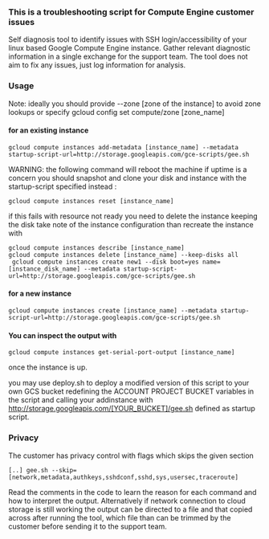 ### This is a troubleshooting script for Compute Engine customer issues

Self diagnosis tool to identify issues with SSH login/accessibility of your linux based Google Compute Engine instance. Gather relevant diagnostic information in a single exchange for the support team. The tool does not aim to fix any issues, just log information for analysis.

### Usage

Note: ideally you should provide --zone [zone of the instance] to avoid zone lookups
or specify gcloud config set compute/zone [zone_name]

#### for an existing instance
```
gcloud compute instances add-metadata [instance_name] --metadata startup-script-url=http://storage.googleapis.com/gce-scripts/gee.sh
```
WARNING: the following command will reboot the machine
if uptime is a concern you should snapshot and clone your
disk and instance with the startup-script specified instead
:

```
gcloud compute instances reset [instance_name]
```

if this fails with resource not ready you need to delete the instance keeping the disk take note of the instance configuration than recreate the instance with

```
gcloud compute instances describe [instance_name]
gcloud compute instances delete [instance_name] --keep-disks all
 gcloud compute instances create new1 --disk boot=yes name=[instance_disk_name] --metadata startup-script-url=http://storage.googleapis.com/gce-scripts/gee.sh
```

#### for a new instance
```
gcloud compute instances create [instance_name] --metadata startup-script-url=http://storage.googleapis.com/gce-scripts/gee.sh
```

#### You can inspect the output with
```
gcloud compute instances get-serial-port-output [instance_name]
```
once the instance is up.

you may use deploy.sh to deploy a modified version of this script to your own GCS bucket redefining the ACCOUNT PROJECT BUCKET variables in the script and calling your addinstance with http://storage.googleapis.com/[YOUR_BUCKET]/gee.sh defined as startup script.

### Privacy

The customer has privacy control with flags which skips the given section
```
[..] gee.sh --skip=[network,metadata,authkeys,sshdconf,sshd,sys,usersec,traceroute]
```
Read the comments in the code to learn the reason for each command and how to interpret the output.  Alternatively if network connection to cloud storage is still working the output can be directed to a file and that copied across after running the tool, which file than can be trimmed by the customer before sending it to the support team.

